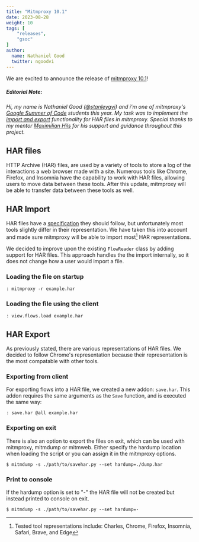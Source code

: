 ```yaml
---
title: "Mitmproxy 10.1"
date: 2023-08-28
weight: 10
tags: [
    "releases",
    "gsoc"
]
author:
  name: Nathaniel Good
  twitter: ngoodvi
---
```


We are excited to announce the release of [mitmproxy 10.1](https://github.com/mitmproxy/mitmproxy/releases/tag/v5.2)!
<!--more-->

##### *Editorial Note:*

*Hi, my name is Nathaniel Good ([@stanleygvi](https://github.com/stanleygvi)) and i'm one of mitmproxy's [Google Summer of Code](https://summerofcode.withgoogle.com/) students this year.
My task was to implement the [import and export](https://github.com/mitmproxy/mitmproxy/commits?author=stanleygvi) functionality for HAR files in mitmproxy. Special thanks to my mentor [Maximilian Hils](@mhils) for his support and guidance throughout this project.*

## HAR files

HTTP Archive (HAR) files, are used by a variety of tools to store a log of the interactions a web browser made with a site. Numerous tools like Chrome, Firefox, and Insomnia have the capability to work with HAR files, allowing users to move data between these tools. After this update, mitmproxy will be able to transfer data between these tools as well.

## HAR Import

HAR files have a [specification](http://www.softwareishard.com/blog/har-12-spec/) they should follow, but unfortunately most tools slightly differ in their representation. We have taken this into account and made sure mitmproxy will be able to import most[^1] HAR representations.

We decided to improve upon the existing `FlowReader` class by adding support for HAR files. This approach handles the the import internally, so it does not change how a user would import a file.

### Loading the file on startup

```shell
: mitmproxy -r example.har
```

### Loading the file using the client

```shell
: view.flows.load example.har
```

## HAR Export

As previously stated, there are various representations of HAR files. We decided to follow Chrome's representation because their representation is the most compatable with other tools.

### Exporting from client

For exporting flows into a HAR file, we created a new addon: `save.har`. This addon requires the same arguments as the `Save` function, and is executed the same way:

```shell
: save.har @all example.har
```

### Exporting on exit

There is also an option to export the files on exit, which can be used with mitmproxy, mitmdump or mitmweb. Either specify the hardump location when loading the script or you can assign it in the mitmproxy options.

```shell
$ mitmdump -s ./path/to/savehar.py --set hardump=./dump.har  
```

### Print to console

If the hardump option is set to "-" the HAR file will not be created but instead printed to console on exit.
```shell
$ mitmdump -s ./path/to/savehar.py --set hardump=- 
```
 
[^1]: Tested tool representations include: Charles, Chrome, Firefox, Insomnia, Safari, Brave, and Edge
